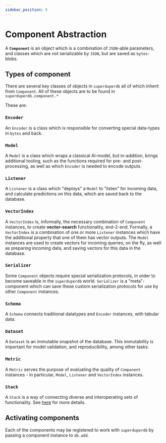```yaml
---
sidebar_position: 9
---
```


# Component Abstraction

A **`Component`** is an object which is a combination of `JSON`-able parameters, and classes which are not 
serializable by `JSON`, but are saved as `bytes`-blobs.

## Types of component

There are several key classes of objects in `superduperdb` all of which inherit from `Component`.
All of these objects are to be found in `superduperdb.component.*`

These are:

### `Encoder`

An `Encoder` is a class which is responsible for converting special data-types in `bytes` and back.

### `Model`

A `Model` is a class which wraps a classical AI-model, but in-addition, brings additional tooling, such as the functions required 
for pre- and post-processing, as well as which `Encoder` is needed to encode outputs.

### `Listener`

A `Listener` is a class which "deploys" a `Model` to "listen" for incoming data, and calculate predictions on this data, which 
are saved back to the database.

### `VectorIndex`

A `VectorIndex` is, informally, the necessary combination of `Component` instances, to create **vector-search** functionality, end-2-end.
Formally, a `VectorIndex` is a combination of one or more `Listener` instances which have the additional property that one of them has 
vector outputs. The `Model` instances are used to create vectors for incoming queries, on the fly, as well as preparing incoming data, and
saving vectors for this data in the database.

### `Serializer`

Some `Component` objects require special serialization protocols, in order to become saveable in the `superduperdb` world.
`Serializer` is a "meta"-component which can save these custom serialization protocols for use by other `Component` instances.

### `Schema`

A `Schema` connects traditional datatypes and `Encoder` instances, with tabular data.

### `Dataset`

A `Dataset` is an immutable snapshot of the database. This immutability is important for model validation, and reproducibility,
among other tasks.

### `Metric`

A `Metric` serves the purpose of evaluating the quality of `Component` instances - in particular, `Model`, `Listener` and `VectorIndex` 
instances.

### `Stack`

A `Stack` is a way of connecting diverse and interoperating sets of functionality. See [here](../walkthrough/28_creating_stacks_of_functionality.md) for more details.

## Activating components

Each of the components may be registered to work with `superduperdb` by passing a component instance to `db.add`.